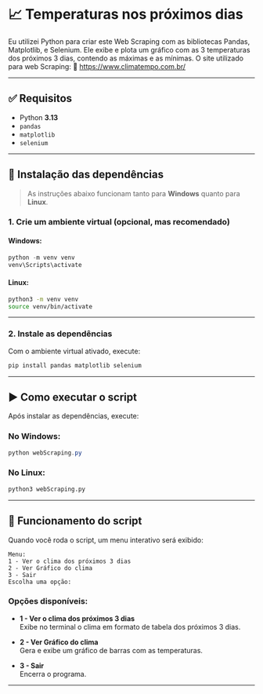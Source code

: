 # 📈 Temperaturas nos próximos dias
Eu utilizei Python para criar este Web Scraping com as bibliotecas Pandas, Matplotlib, e Selenium. Ele exibe e plota um gráfico com as 3 temperaturas dos próximos 3 dias, contendo as máximas e as mínimas. 
O site utilizado para web Scraping:
🔗 https://www.climatempo.com.br/

---

## ✅ Requisitos

- Python **3.13**
- `pandas`
- `matplotlib`
- `selenium`

---

## 🧰 Instalação das dependências

> As instruções abaixo funcionam tanto para **Windows** quanto para **Linux**.

### 1. Crie um ambiente virtual (opcional, mas recomendado)

#### Windows:

```powershell
python -m venv venv
venv\Scripts\activate
```

#### Linux:

```bash
python3 -m venv venv
source venv/bin/activate
```

---

### 2. Instale as dependências

Com o ambiente virtual ativado, execute:

```bash
pip install pandas matplotlib selenium
```

---

## ▶️ Como executar o script

Após instalar as dependências, execute:

### No Windows:

```powershell
python webScraping.py
```

### No Linux:

```bash
python3 webScraping.py
```

---

## 🧪 Funcionamento do script

Quando você roda o script, um menu interativo será exibido:

```text
Menu:
1 - Ver o clima dos próximos 3 dias
2 - Ver Gráfico do clima
3 - Sair
Escolha uma opção:
```

### Opções disponíveis:

- **1 - Ver o clima dos próximos 3 dias**  
  Exibe no terminal o clima em formato de tabela dos próximos 3 dias.

- **2 - Ver Gráfico do clima**  
  Gera e exibe um gráfico de barras com as temperaturas.

- **3 - Sair**  
  Encerra o programa.

---
